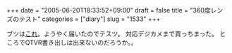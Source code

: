 +++
date = "2005-06-20T18:33:52+09:00"
draft = false
title = "360度レンズのテスト"
categories = ["diary"]
slug = "1533"
+++

ブツは<a href="http://home360.co.jp/index.htm" target="_blank">これ</a>。ようやく届いたのでテスツ。
対応デジカメまで買っちまった。
<applet code="EggApplet.class" archive="http://hbkr.jp/123/e3D.jar" codebase="." width=384 height=243 name="EGGPhoto" ><param name="Album" value="http://hbkr.jp/123/album.egg"><param name="Icons" value="http://hbkr.jp/123/applet.ear"></applet>
ところでQTVR書き出しは出来ないのだろうか。。

